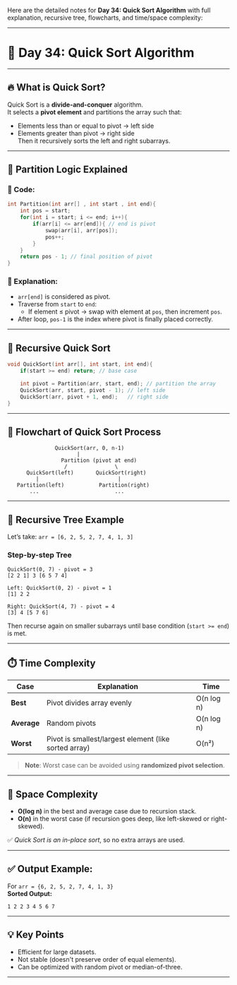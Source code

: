 Here are the detailed notes for **Day 34: Quick Sort Algorithm** with full explanation, recursive tree, flowcharts, and time/space complexity:

---

# 📘 Day 34: Quick Sort Algorithm

---

## 🔥 What is Quick Sort?

Quick Sort is a **divide-and-conquer** algorithm.  
It selects a **pivot element** and partitions the array such that:
- Elements less than or equal to pivot → left side
- Elements greater than pivot → right side  
Then it recursively sorts the left and right subarrays.

---

## 🧠 Partition Logic Explained

### 🔧 Code:
```cpp
int Partition(int arr[] , int start , int end){
    int pos = start;
    for(int i = start; i <= end; i++){
        if(arr[i] <= arr[end]){ // end is pivot
            swap(arr[i], arr[pos]);
            pos++;
        }
    }
    return pos - 1; // final position of pivot
}
```

### 📝 Explanation:
- `arr[end]` is considered as pivot.
- Traverse from `start` to `end`:
  - If element ≤ pivot → swap with element at `pos`, then increment `pos`.
- After loop, `pos-1` is the index where pivot is finally placed correctly.

---

## 🔁 Recursive Quick Sort

```cpp
void QuickSort(int arr[], int start, int end){
    if(start >= end) return; // base case

    int pivot = Partition(arr, start, end); // partition the array
    QuickSort(arr, start, pivot - 1); // left side
    QuickSort(arr, pivot + 1, end);   // right side
}
```

---

## 🧩 Flowchart of Quick Sort Process

```plaintext
               QuickSort(arr, 0, n-1)
                      |
                 Partition (pivot at end)
                  /               \
      QuickSort(left)       QuickSort(right)
         |                         |
   Partition(left)           Partition(right)
       ...                        ...
```

---

## 🌲 Recursive Tree Example

Let’s take: `arr = [6, 2, 5, 2, 7, 4, 1, 3]`

### Step-by-step Tree

```
QuickSort(0, 7) - pivot = 3
[2 2 1] 3 [6 5 7 4]

Left: QuickSort(0, 2) - pivot = 1
[1] 2 2

Right: QuickSort(4, 7) - pivot = 4
[3] 4 [5 7 6]
```

Then recurse again on smaller subarrays until base condition (`start >= end`) is met.

---

## ⏱️ Time Complexity

| Case | Explanation | Time |
|------|-------------|------|
| **Best** | Pivot divides array evenly | O(n log n) |
| **Average** | Random pivots | O(n log n) |
| **Worst** | Pivot is smallest/largest element (like sorted array) | O(n²) |

> **Note**: Worst case can be avoided using **randomized pivot selection**.

---

## 💾 Space Complexity

- **O(log n)** in the best and average case due to recursion stack.
- **O(n)** in the worst case (if recursion goes deep, like left-skewed or right-skewed).

✅ *Quick Sort is an in-place sort*, so no extra arrays are used.

---

## ✅ Output Example:

For `arr = {6, 2, 5, 2, 7, 4, 1, 3}`  
**Sorted Output:**
```
1 2 2 3 4 5 6 7
```

---

## 💡 Key Points

- Efficient for large datasets.
- Not stable (doesn't preserve order of equal elements).
- Can be optimized with random pivot or median-of-three.

---

